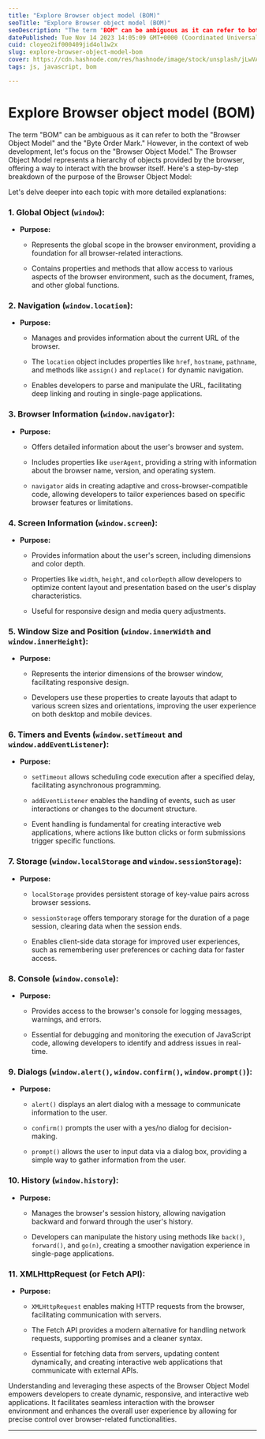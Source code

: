 ```yaml
---
title: "Explore Browser object model (BOM)"
seoTitle: "Explore Browser object model (BOM)"
seoDescription: "The term "BOM" can be ambiguous as it can refer to both the "Browser Object Model" and the "Byte Order Mark." However, in the context of web development"
datePublished: Tue Nov 14 2023 14:05:09 GMT+0000 (Coordinated Universal Time)
cuid: cloyeo2if000409jid4ol1w2x
slug: explore-browser-object-model-bom
cover: https://cdn.hashnode.com/res/hashnode/image/stock/unsplash/jLwVAUtLOAQ/upload/d61c712b44ca45135bcb3736c494a58f.jpeg
tags: js, javascript, bom

---
```


# Explore Browser object model (BOM)

The term "BOM" can be ambiguous as it can refer to both the "Browser Object Model" and the "Byte Order Mark." However, in the context of web development, let's focus on the "Browser Object Model." The Browser Object Model represents a hierarchy of objects provided by the browser, offering a way to interact with the browser itself. Here's a step-by-step breakdown of the purpose of the Browser Object Model:

Let's delve deeper into each topic with more detailed explanations:

### 1\. **Global Object (**`window`):

* **Purpose:**
    
    * Represents the global scope in the browser environment, providing a foundation for all browser-related interactions.
        
    * Contains properties and methods that allow access to various aspects of the browser environment, such as the document, frames, and other global functions.
        

### 2\. **Navigation (**`window.location`):

* **Purpose:**
    
    * Manages and provides information about the current URL of the browser.
        
    * The `location` object includes properties like `href`, `hostname`, `pathname`, and methods like `assign()` and `replace()` for dynamic navigation.
        
    * Enables developers to parse and manipulate the URL, facilitating deep linking and routing in single-page applications.
        

### 3\. **Browser Information (**`window.navigator`):

* **Purpose:**
    
    * Offers detailed information about the user's browser and system.
        
    * Includes properties like `userAgent`, providing a string with information about the browser name, version, and operating system.
        
    * `navigator` aids in creating adaptive and cross-browser-compatible code, allowing developers to tailor experiences based on specific browser features or limitations.
        

### 4\. **Screen Information (**`window.screen`):

* **Purpose:**
    
    * Provides information about the user's screen, including dimensions and color depth.
        
    * Properties like `width`, `height`, and `colorDepth` allow developers to optimize content layout and presentation based on the user's display characteristics.
        
    * Useful for responsive design and media query adjustments.
        

### 5\. **Window Size and Position (**`window.innerWidth` and `window.innerHeight`):

* **Purpose:**
    
    * Represents the interior dimensions of the browser window, facilitating responsive design.
        
    * Developers use these properties to create layouts that adapt to various screen sizes and orientations, improving the user experience on both desktop and mobile devices.
        

### 6\. **Timers and Events (**`window.setTimeout` and `window.addEventListener`):

* **Purpose:**
    
    * `setTimeout` allows scheduling code execution after a specified delay, facilitating asynchronous programming.
        
    * `addEventListener` enables the handling of events, such as user interactions or changes to the document structure.
        
    * Event handling is fundamental for creating interactive web applications, where actions like button clicks or form submissions trigger specific functions.
        

### 7\. **Storage (**`window.localStorage` and `window.sessionStorage`):

* **Purpose:**
    
    * `localStorage` provides persistent storage of key-value pairs across browser sessions.
        
    * `sessionStorage` offers temporary storage for the duration of a page session, clearing data when the session ends.
        
    * Enables client-side data storage for improved user experiences, such as remembering user preferences or caching data for faster access.
        

### 8\. **Console (**`window.console`):

* **Purpose:**
    
    * Provides access to the browser's console for logging messages, warnings, and errors.
        
    * Essential for debugging and monitoring the execution of JavaScript code, allowing developers to identify and address issues in real-time.
        

### 9\. **Dialogs (**`window.alert()`, `window.confirm()`, `window.prompt()`):

* **Purpose:**
    
    * `alert()` displays an alert dialog with a message to communicate information to the user.
        
    * `confirm()` prompts the user with a yes/no dialog for decision-making.
        
    * `prompt()` allows the user to input data via a dialog box, providing a simple way to gather information from the user.
        

### 10\. **History (**`window.history`):

* **Purpose:**
    
    * Manages the browser's session history, allowing navigation backward and forward through the user's history.
        
    * Developers can manipulate the history using methods like `back()`, `forward()`, and `go(n)`, creating a smoother navigation experience in single-page applications.
        

### 11\. **XMLHttpRequest (or Fetch API):**

* **Purpose:**
    
    * `XMLHttpRequest` enables making HTTP requests from the browser, facilitating communication with servers.
        
    * The Fetch API provides a modern alternative for handling network requests, supporting promises and a cleaner syntax.
        
    * Essential for fetching data from servers, updating content dynamically, and creating interactive web applications that communicate with external APIs.
        

Understanding and leveraging these aspects of the Browser Object Model empowers developers to create dynamic, responsive, and interactive web applications. It facilitates seamless interaction with the browser environment and enhances the overall user experience by allowing for precise control over browser-related functionalities.

---